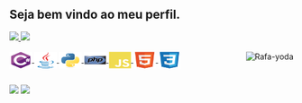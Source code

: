 ## Seja bem vindo ao meu perfil. 
<div>
  <a href="https://github.com/GUSTAVPEREIRA">
  <img height="180em" src="https://github-readme-stats.vercel.app/api?username=GUSTAVPEREIRA&show_icons=true&theme=tokyonight&include_all_commits=true&count_private=true"/>
  <img height="180em" src="https://github-readme-stats.vercel.app/api/top-langs/?username=GUSTAVPEREIRA&layout=compact&langs_count=7&theme=dracula"/>
</div>  
  
<div style="display: inline_block"><br>
  <img align="center" alt="Gustavo-Csharp" height="30" width="40" src="https://raw.githubusercontent.com/devicons/devicon/master/icons/csharp/csharp-original.svg">
  <img align="center" alt="Gustavo-Java" height="30" width="40" src="https://raw.githubusercontent.com/devicons/devicon/master/icons/java/java-original.svg">
  <img align="center" alt="Gustavo-Python" height="30" width="40" src="https://raw.githubusercontent.com/devicons/devicon/master/icons/python/python-original.svg">
  <img align="center" alt="Gustavo-php" height="30" width="40" src="https://raw.githubusercontent.com/devicons/devicon/master/icons/php/php-original.svg">
  <img align="center" alt="Gustavo-Js" height="30" width="40" src="https://raw.githubusercontent.com/devicons/devicon/master/icons/javascript/javascript-plain.svg"> 
  <img align="center" alt="Gustavo-HTML" height="30" width="40" src="https://raw.githubusercontent.com/devicons/devicon/master/icons/html5/html5-original.svg">
  <img align="center" alt="Gustavo-CSS" height="30" width="40" src="https://raw.githubusercontent.com/devicons/devicon/master/icons/css3/css3-original.svg">
  <img align="right" alt="Rafa-yoda" src="https://media.giphy.com/media/349qKnoIBHK1i/giphy.gif">
</div>  
  
##
  
<div> 
    <a href="https://www.linkedin.com/in/gustavo-pereira-1a1554168/" target="_blank"><img src="https://img.shields.io/badge/-LinkedIn-%230077B5?style=for-the-badge&logo=linkedin&logoColor=white" target="_blank"></a> 
   <a href="https://www.facebook.com/gustavo.antoniopereira.77/" target="_blank"><img src="https://img.shields.io/badge/-Facebook-%230077B5?style=for-the-badge&logo=facebook&logoColor=white" target="_blank"></a> 
</div>

